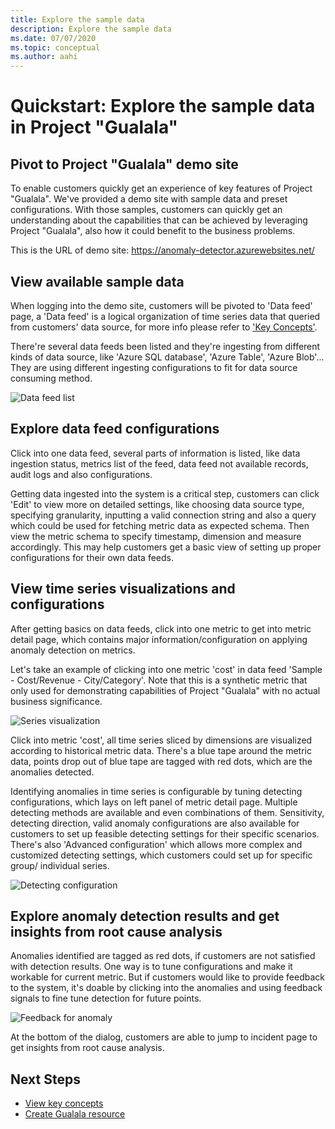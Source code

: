 ```yaml
---
title: Explore the sample data
description: Explore the sample data
ms.date: 07/07/2020
ms.topic: conceptual
ms.author: aahi
---
```


# Quickstart: Explore the sample data in Project "Gualala"

## Pivot to Project "Gualala" demo site

To enable customers quickly get an experience of key features of Project "Gualala". We've provided a demo site with sample data and preset configurations. With those samples, customers can quickly get an understanding about the capabilities that can be achieved by leveraging Project "Gualala", also how it could benefit to the business problems. 

This is the URL of demo site: https://anomaly-detector.azurewebsites.net/

## View available sample data

When logging into the demo site, customers will be pivoted to 'Data feed' page, a 'Data feed' is a logical organization of time series data that queried from customers' data source, for more info please refer to ['Key Concepts'](../glossary.md). 

There're several data feeds been listed and they're ingesting from different kinds of data source, like 'Azure SQL database', 'Azure Table', 'Azure Blob'... They are using different ingesting configurations to fit for data source consuming method. 

![Data feed list](../media/sample_datafeeds.png "Sample data feeds")

## Explore data feed configurations

Click into one data feed, several parts of information is listed, like data ingestion status, metrics list of the feed, data feed not available records, audit logs and also configurations. 

Getting data ingested into the system is a critical step, customers can click 'Edit' to view more on detailed settings, like choosing data source type, specifying granularity, inputting a valid connection string and also a query which could be used for fetching metric data as expected schema. Then view the metric schema to specify timestamp, dimension and measure accordingly. This may help customers get a basic view of setting up proper configurations for their own data feeds.  

## View time series visualizations and configurations

After getting basics on data feeds, click into one metric to get into metric detail page, which contains major information/configuration on applying anomaly detection on metrics.

Let's take an example of clicking into one metric 'cost' in data feed 'Sample - Cost/Revenue - City/Category'. Note that this is a synthetic metric that only used for demonstrating capabilities of Project "Gualala" with no actual business significance. 

![Series visualization](../media/series_visualization.png "Series visualization")

Click into metric 'cost', all time series sliced by dimensions are visualized according to historical metric data. There's a blue tape around the metric data, points drop out of blue tape are tagged with red dots, which are the anomalies detected. 

Identifying anomalies in time series is configurable by tuning detecting configurations, which lays on left panel of metric detail page. Multiple detecting methods are available and even combinations of them. Sensitivity, detecting direction, valid anomaly configurations are also available for customers to set up feasible detecting settings for their specific scenarios. There's also 'Advanced configuration' which allows  more complex and customized detecting settings, which customers could set up for specific group/ individual series. 

![Detecting configuration](../media/detecting_configuration.png "Detecting configuration")

## Explore anomaly detection results and get insights from root cause analysis

Anomalies identified are tagged as red dots, if customers are not satisfied with detection results. One way is to tune configurations and make it workable for current metric. But if customers would like to provide feedback to the system, it's doable by clicking into the anomalies and using feedback signals to fine tune detection for future points. 

![Feedback for anomaly](../media/anomaly_feedback.png "Feedback for anomaly")

At the bottom of the dialog, customers are able to jump to incident page to get insights from root cause analysis. 

## Next Steps

- [View key concepts](glossary.md)
- [Create Gualala resource](create-instance.md)
